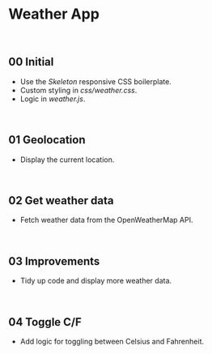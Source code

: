 # Weather App



&nbsp;
## 00 Initial

* Use the *Skeleton* responsive CSS boilerplate.
* Custom styling in *css/weather.css*.
* Logic in *weather.js*.



&nbsp;
## 01 Geolocation

* Display the current location.


&nbsp;
## 02 Get weather data

* Fetch weather data from the OpenWeatherMap API.


&nbsp;
## 03 Improvements

* Tidy up code and display more weather data.


&nbsp;
## 04 Toggle C/F

* Add logic for toggling between Celsius and Fahrenheit. 
